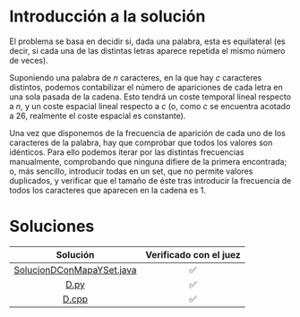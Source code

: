 # Introducción a la solución
El problema se basa en decidir si, dada una palabra, esta es equilateral (es
decir, si cada una de las distintas letras aparece repetida el mismo número de
veces).

Suponiendo una palabra de $n$ caracteres, en la que hay $c$ caracteres
distintos, podemos contabilizar el número de apariciones de cada letra en una
sola pasada de la cadena. Esto tendrá un coste temporal lineal respecto a $n$,
y un coste espacial lineal respecto a $c$ (o, como $c$ se encuentra acotado a
26, realmente el coste espacial es constante).

Una vez que disponemos de la frecuencia de aparición de cada uno de los
caracteres de la palabra, hay que comprobar que todos los valores son idénticos.
Para ello podemos iterar por las distintas frecuencias manualmente, comprobando
que ninguna difiere de la primera encontrada; o, más sencillo, introducir todas
en un set, que no permite valores duplicados, y verificar que el tamaño de éste
tras introducir la frecuencia de todos los caracteres que aparecen en la cadena
es 1.

# Soluciones

| Solución | Verificado con el juez |
| :------: | :--------------------: |
| [SolucionDConMapaYSet.java](src/SolucionDConMapaYSet.java) | :white_check_mark: |
| [D.py](src/D.py) | :white_check_mark: |
| [D.cpp](src/D.cpp) | :white_check_mark: |
